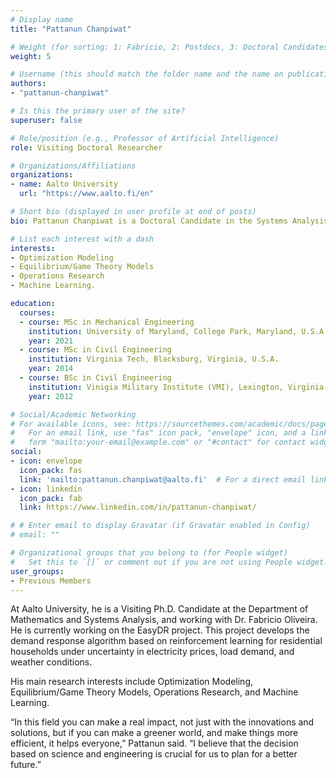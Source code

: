 ```yaml
---
# Display name
title: "Pattanun Chanpiwat"

# Weight (for sorting: 1: Fabricio, 2: Postdocs, 3: Doctoral Candidates, 4: Research Assistants)
weight: 5

# Username (this should match the folder name and the name on publications)
authors:
- "pattanun-chanpiwat"

# Is this the primary user of the site?
superuser: false

# Role/position (e.g., Professor of Artificial Intelligence)
role: Visiting Doctoral Researcher

# Organizations/Affiliations
organizations:
- name: Aalto University
  url: "https://www.aalto.fi/en"

# Short bio (displayed in user profile at end of posts)
bio: Pattanun Chanpiwat is a Doctoral Candidate in the Systems Analysis Laboratory in Aalto University.

# List each interest with a dash
interests:
- Optimization Modeling
- Equilibrium/Game Theory Models
- Operations Research 
- Machine Learning. 

education:
  courses:
  - course: MSc in Mechanical Engineering
    institution: University of Maryland, College Park, Maryland, U.S.A.
    year: 2021
  - course: MSc in Civil Engineering
    institution: Virginia Tech, Blacksburg, Virginia, U.S.A.
    year: 2014
  - course: BSc in Civil Engineering
    institution: Vinigia Military Institute (VMI), Lexington, Virginia, U.S.A.
    year: 2012

# Social/Academic Networking
# For available icons, see: https://sourcethemes.com/academic/docs/page-builder/#icons
#   For an email link, use "fas" icon pack, "envelope" icon, and a link in the
#   form "mailto:your-email@example.com" or "#contact" for contact widget.
social:
- icon: envelope
  icon_pack: fas
  link: 'mailto:pattanun.chanpiwat@aalto.fi'  # For a direct email link, use "mailto:test@example.org".
- icon: linkedin
  icon_pack: fab
  link: https://www.linkedin.com/in/pattanun-chanpiwat/

# # Enter email to display Gravatar (if Gravatar enabled in Config)
# email: ""

# Organizational groups that you belong to (for People widget)
#   Set this to `[]` or comment out if you are not using People widget.
user_groups:
- Previous Members
---
```



At Aalto University, he is a Visiting Ph.D. Candidate at the Department of Mathematics and Systems Analysis, and working with Dr. Fabricio Oliveira. He is currently working on the EasyDR project. This project develops the demand response algorithm based on reinforcement learning for residential households under uncertainty in electricity prices, load demand, and weather conditions. 

His main research interests include Optimization Modeling, Equilibrium/Game Theory Models, Operations Research, and Machine Learning. 

“In this field you can make a real impact, not just with the innovations and solutions, but if you can make a greener world, and make things more efficient, it helps everyone,” Pattanun said. “I believe that the decision based on science and engineering is crucial for us to plan for a better future.”


